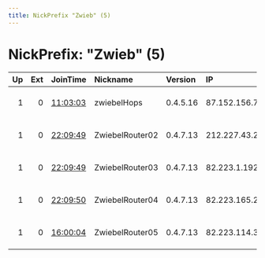 ```yaml
---
title: NickPrefix "Zwieb" (5)
---
```


# NickPrefix: "Zwieb" (5)

|   Up |   Ext | JoinTime                                                                                              | Nickname        | Version   | IP             | AS                  | CC   |   ORp |   Dirp | OS    | Contact                             |   eFamMembers |
|-----:|------:|:------------------------------------------------------------------------------------------------------|:----------------|:----------|:---------------|:--------------------|:-----|------:|-------:|:------|:------------------------------------|--------------:|
|    1 |     0 | [11:03:03](https://nusenu.github.io/OrNetStats/w/relay/D3EB821C9A034AB1805E21DFDCEDA6031A214846.html) | zwiebelHops     | 0.4.5.16  | 87.152.156.79  | Deutsche Telekom AG | de   |  9001 |      0 | Linux | Holla DieWaldfee holladie3@gmx.de   |             1 |
|    1 |     0 | [22:09:49](https://nusenu.github.io/OrNetStats/w/relay/43E366E41D547A1D3F22FBED10250B6C57F848DA.html) | ZwiebelRouter02 | 0.4.7.13  | 212.227.43.225 | IONOS SE            | es   |   443 |      0 | BSD   | zwiebelrouter at protonmail dot com |             5 |
|    1 |     0 | [22:09:49](https://nusenu.github.io/OrNetStats/w/relay/8257411C95B2B8367F13FE5ED4BEE4F574940556.html) | ZwiebelRouter03 | 0.4.7.13  | 82.223.1.192   | IONOS SE            | es   |   443 |      0 | BSD   | zwiebelrouter at protonmail dot com |             5 |
|    1 |     0 | [22:09:50](https://nusenu.github.io/OrNetStats/w/relay/048B9A44712BDC2B896691E37B2B62C4A81D4DE5.html) | ZwiebelRouter04 | 0.4.7.13  | 82.223.165.239 | IONOS SE            | es   |   443 |      0 | BSD   | zwiebelrouter at protonmail dot com |             5 |
|    1 |     0 | [16:00:04](https://nusenu.github.io/OrNetStats/w/relay/5DDFF053624BAD3126663545B5FCAB0D9FB10E72.html) | ZwiebelRouter05 | 0.4.7.13  | 82.223.114.35  | IONOS SE            | es   |   443 |      0 | BSD   | zwiebelrouter at protonmail dot com |             5 |
